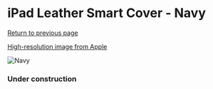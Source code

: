 # iPad Leather Smart Cover - Navy

[Return to previous page](/ipad_2)

[High-resolution image from Apple](https://store.storeimages.cdn-apple.com/8756/as-images.apple.com/is/MD303?wid=4500&hei=4500&fmt=png)

<div style="width: 384px"><img src="/everypreview/MD303.png" alt="Navy"></div>

### Under construction
